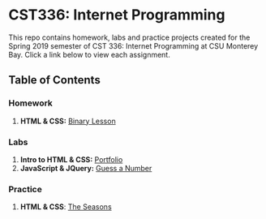 # CST336: Internet Programming

This repo contains homework, labs and practice projects created for the Spring 2019 semester of CST 336: Internet Programming at CSU Monterey Bay. Click a link below to view each assignment.

## Table of Contents

### Homework
1. **HTML & CSS:** [Binary Lesson](http://caestrada-cst336.herokuapp.com/hw/hw1/)

### Labs
1. **Intro to HTML & CSS:** [Portfolio](http://caestrada-cst336.herokuapp.com/labs/lab1/)
2. **JavaScript & JQuery:** [Guess a Number](http://caestrada-cst336.herokuapp.com/labs/lab2/)

### Practice
1. **HTML & CSS**: [The Seasons](http://caestrada-cst336.herokuapp.com/practice/p1/)
